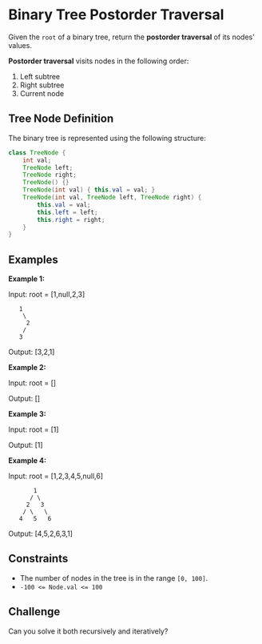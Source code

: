 # Binary Tree Postorder Traversal

Given the `root` of a binary tree, return the **postorder traversal** of its nodes' values.

**Postorder traversal** visits nodes in the following order:

1. Left subtree
2. Right subtree
3. Current node

## Tree Node Definition

The binary tree is represented using the following structure:

```java
class TreeNode {
    int val;
    TreeNode left;
    TreeNode right;
    TreeNode() {}
    TreeNode(int val) { this.val = val; }
    TreeNode(int val, TreeNode left, TreeNode right) {
        this.val = val;
        this.left = left;
        this.right = right;
    }
}
```

## Examples

**Example 1:**

Input: root = [1,null,2,3]

```
   1
    \
     2
    /
   3
```

Output: [3,2,1]

**Example 2:**

Input: root = []

Output: []

**Example 3:**

Input: root = [1]

Output: [1]

**Example 4:**

Input: root = [1,2,3,4,5,null,6]

```
       1
      / \
     2   3
    / \   \
   4   5   6
```

Output: [4,5,2,6,3,1]

## Constraints

- The number of nodes in the tree is in the range `[0, 100]`.
- `-100 <= Node.val <= 100`

## Challenge

Can you solve it both recursively and iteratively?
